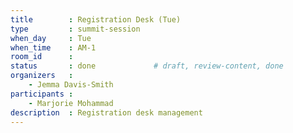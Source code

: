 ```yaml
---
title        : Registration Desk (Tue)
type         : summit-session
when_day     : Tue
when_time    : AM-1
room_id      :
status       : done             # draft, review-content, done
organizers   :
    - Jemma Davis-Smith
participants :
    - Marjorie Mohammad
description  : Registration desk management
---
```


